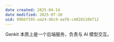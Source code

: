 ```yaml
---
date created: 2025-04-14
date modified: 2025-07-10
uid: 99bbf395-aa24-4bc9-aaf8-c4828110bf12
---
```


Genkit 本质上是一个后端服务，负责与 AI 模型交互。
